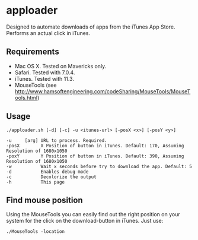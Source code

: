 apploader
=========

Designed to automate downloads of apps from the iTunes App Store. Performs an actual click in iTunes.

## Requirements

* Mac OS X. Tested on Mavericks only.
* Safari. Tested with 7.0.4.
* iTunes. Tested with 11.3.
* MouseTools (see http://www.hamsoftengineering.com/codeSharing/MouseTools/MouseTools.html)

## Usage

`./apploader.sh [-d] [-c] -u <itunes-url> [-posX <x>] [-posY <y>]`

```
-u     [arg] URL to process. Required.
-posX        X Position of button in iTunes. Default: 170, Assuming Resolution of 1680x1050
-poxY        Y Position of button in iTunes. Default: 390, Assuming Resolution of 1680x1050
-w           Wait x seconds before try to download the app. Default: 5
-d           Enables debug mode
-c           Decolorize the output
-h           This page
```

## Find mouse position

Using the MouseTools you can easily find out the right position on your system for the click on the download-button in iTunes. Just use:

`./MouseTools -location`
